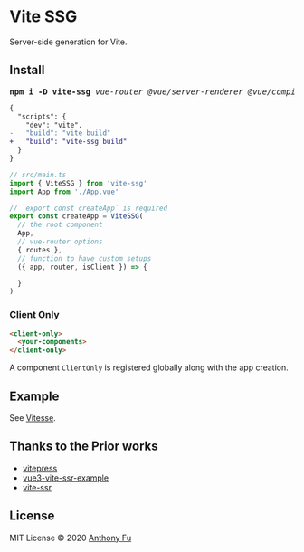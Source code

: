 # Vite SSG

Server-side generation for Vite.

## Install

<pre>
<b>npm i -D vite-ssg</b> <em>vue-router @vue/server-renderer @vue/compiler-sfc</em>
</pre>

```diff
{
  "scripts": {
    "dev": "vite",
-   "build": "vite build"
+   "build": "vite-ssg build"
  }
}
```

```ts
// src/main.ts
import { ViteSSG } from 'vite-ssg'
import App from './App.vue'

// `export const createApp` is required
export const createApp = ViteSSG(
  // the root component
  App,
  // vue-router options
  { routes },
  // function to have custom setups
  ({ app, router, isClient }) => {

  }
)
```

### Client Only

```html
<client-only>
  <your-components>
</client-only>
```

A component `ClientOnly` is registered globally along with the app creation.

## Example

See [Vitesse](https://github.com/antfu/vitesse).

## Thanks to the Prior works

- [vitepress](https://github.com/vuejs/vitepress/tree/master/src/node/build)
- [vue3-vite-ssr-example](https://github.com/tbgse/vue3-vite-ssr-example)
- [vite-ssr](https://github.com/frandiox/vite-ssr)

## License

MIT License © 2020 [Anthony Fu](https://github.com/antfu)
